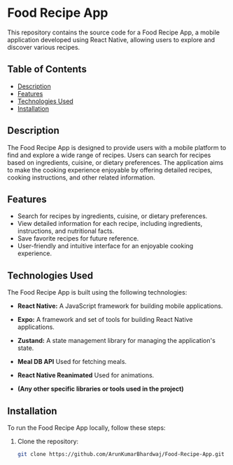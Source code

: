 # Food Recipe App

This repository contains the source code for a Food Recipe App, a mobile application developed using React Native, allowing users to explore and discover various recipes.

## Table of Contents

- [Description](#description)
- [Features](#features)
- [Technologies Used](#technologies-used)
- [Installation](#installation)

## Description

The Food Recipe App is designed to provide users with a mobile platform to find and explore a wide range of recipes. Users can search for recipes based on ingredients, cuisine, or dietary preferences. The application aims to make the cooking experience enjoyable by offering detailed recipes, cooking instructions, and other related information.

## Features

- Search for recipes by ingredients, cuisine, or dietary preferences.
- View detailed information for each recipe, including ingredients, instructions, and nutritional facts.
- Save favorite recipes for future reference.
- User-friendly and intuitive interface for an enjoyable cooking experience.

## Technologies Used

The Food Recipe App is built using the following technologies:

- **React Native:** A JavaScript framework for building mobile applications.

- **Expo:** A framework and set of tools for building React Native applications.

- **Zustand:** A state management library for managing the application's state.

- **Meal DB API** Used for fetching meals.

- **React Native Reanimated** Used for animations.

- **(Any other specific libraries or tools used in the project)**

## Installation

To run the Food Recipe App locally, follow these steps:

1. Clone the repository:

   ```bash
   git clone https://github.com/ArunKumarBhardwaj/Food-Recipe-App.git
